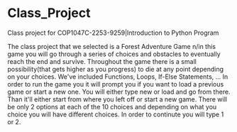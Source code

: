 # Class_Project
Class project for COP1047C-2253-9259|Introduction to Python Program

The class project that we selected is a Forest Adventure Game
n/in this game you will go through a series of choices and obstacles to eventually reach the end and survive. Throughout the game there is a small possibility(that gets higher as you progress) to die at any point depending on your choices.
We've included Functions, Loops, If-Else Statements, ...
In order to run the game you it will prompt you if you want to load a previous game or start a new one. You will either type new or load and go from there. Than it'll either start from where you left off or start a new game. There will be only 2 options at each of the 10 choices and depending on what you choice you will have different choices. In order to continute you will type 1 or 2.
